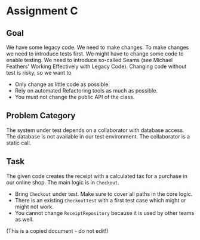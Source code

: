 Assignment C
============

Goal
----

We have some legacy code. We need to make changes.
To make changes we need to introduce tests first.
We might have to change some code to enable testing.
We need to introduce so-called Seams (see Michael
Feathers' Working Effectively with Legacy Code).
Changing code without test is risky, so we want to

* Only change as little code as possible.
* Rely on automated Refactoring tools as much as possible.
* You must not change the public API of the class.

Problem Category
----------------

The system under test depends on a collaborator with
database access. The database is not available in our
test environment. The collaborator is a static call.

Task
----

The given code creates the receipt with a calculated tax
for a purchase in our online shop. The main logic is in `Checkout`.

* Bring `Checkout` under test. Make sure to cover all paths in the core logic.
* There is an existing `CheckoutTest` with a first test case which might or might not work.
* You cannot change `ReceiptRepository` because it is used by other teams as well.

(This is a copied document - do not edit!)
